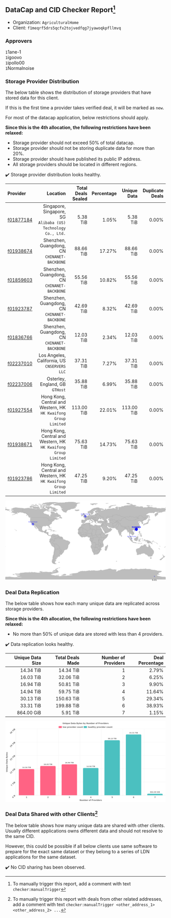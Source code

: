 ## DataCap and CID Checker Report[^1]
 - Organization: `AgriculturalHome`
 - Client: `f1meqrf5drs5qcfx2tojvedfqg7jyawoqkpfllmvq`
### Approvers
`1`1ane-1<br/>`1`igoovo<br/>`1`ipollo00<br/>`1`Normalnoise

### Storage Provider Distribution
The below table shows the distribution of storage providers that have stored data for this client.

If this is the first time a provider takes verified deal, it will be marked as `new`.

For most of the datacap application, below restrictions should apply.

**Since this is the 4th allocation, the following restrictions have been relaxed:**
 - Storage provider should not exceed 50% of total datacap.
 - Storage provider should not be storing duplicate data for more than 20%.
 - Storage provider should have published its public IP address.
 - All storage providers should be located in different regions.

✔️ Storage provider distribution looks healthy.

| Provider                                              |                                                           Location | Total Deals Sealed | Percentage | Unique Data | Duplicate Deals |
| :---------------------------------------------------- | -----------------------------------------------------------------: | -----------------: | ---------: | ----------: | --------------: |
| [f01877184](https://filfox.info/en/address/f01877184) |   Singapore, Singapore, SG<br/>`Alibaba (US) Technology Co., Ltd.` |           5.38 TiB |      1.05% |    5.38 TiB |           0.00% |
| [f01938674](https://filfox.info/en/address/f01938674) |                    Shenzhen, Guangdong, CN<br/>`CHINANET-BACKBONE` |          88.66 TiB |     17.27% |   88.66 TiB |           0.00% |
| [f01859603](https://filfox.info/en/address/f01859603) |                    Shenzhen, Guangdong, CN<br/>`CHINANET-BACKBONE` |          55.56 TiB |     10.82% |   55.56 TiB |           0.00% |
| [f01923787](https://filfox.info/en/address/f01923787) |                    Shenzhen, Guangdong, CN<br/>`CHINANET-BACKBONE` |          42.69 TiB |      8.32% |   42.69 TiB |           0.00% |
| [f01836766](https://filfox.info/en/address/f01836766) |                    Shenzhen, Guangdong, CN<br/>`CHINANET-BACKBONE` |          12.03 TiB |      2.34% |   12.03 TiB |           0.00% |
| [f02237010](https://filfox.info/en/address/f02237010) |                    Los Angeles, California, US<br/>`CNSERVERS LLC` |          37.31 TiB |      7.27% |   37.31 TiB |           0.00% |
| [f02237006](https://filfox.info/en/address/f02237006) |                                 Osterley, England, GB<br/>`GTHost` |          35.88 TiB |      6.99% |   35.88 TiB |           0.00% |
| [f01927554](https://filfox.info/en/address/f01927554) | Hong Kong, Central and Western, HK<br/>`HK Kwaifong Group Limited` |         113.00 TiB |     22.01% |  113.00 TiB |           0.00% |
| [f01938671](https://filfox.info/en/address/f01938671) | Hong Kong, Central and Western, HK<br/>`HK Kwaifong Group Limited` |          75.63 TiB |     14.73% |   75.63 TiB |           0.00% |
| [f01923786](https://filfox.info/en/address/f01923786) | Hong Kong, Central and Western, HK<br/>`HK Kwaifong Group Limited` |          47.25 TiB |      9.20% |   47.25 TiB |           0.00% |

<img src="https://raw.githubusercontent.com/data-preservation-programs/filplus-checker-assets/main/filecoin-project/filecoin-plus-large-datasets/issues/1918/1688968709295.png"/>

### Deal Data Replication
The below table shows how each many unique data are replicated across storage providers.


**Since this is the 4th allocation, the following restrictions have been relaxed:**
- No more than 50% of unique data are stored with less than 4 providers.

✔️ Data replication looks healthy.

| Unique Data Size | Total Deals Made | Number of Providers | Deal Percentage |
| ---------------: | ---------------: | ------------------: | --------------: |
|        14.34 TiB |        14.34 TiB |                   1 |           2.79% |
|        16.03 TiB |        32.06 TiB |                   2 |           6.25% |
|        16.94 TiB |        50.81 TiB |                   3 |           9.90% |
|        14.94 TiB |        59.75 TiB |                   4 |          11.64% |
|        30.13 TiB |       150.63 TiB |                   5 |          29.34% |
|        33.31 TiB |       199.88 TiB |                   6 |          38.93% |
|       864.00 GiB |         5.91 TiB |                   7 |           1.15% |

<img src="https://raw.githubusercontent.com/data-preservation-programs/filplus-checker-assets/main/filecoin-project/filecoin-plus-large-datasets/issues/1918/1688968710346.png"/>

### Deal Data Shared with other Clients[^3]
The below table shows how many unique data are shared with other clients.
Usually different applications owns different data and should not resolve to the same CID.

However, this could be possible if all below clients use same software to prepare for the exact same dataset or they belong to a series of LDN applications for the same dataset.

✔️ No CID sharing has been observed.

[^1]: To manually trigger this report, add a comment with text `checker:manualTrigger`

[^2]: Deals from those addresses are combined into this report as they are specified with `checker:manualTrigger`

[^3]: To manually trigger this report with deals from other related addresses, add a comment with text `checker:manualTrigger <other_address_1> <other_address_2> ...`
